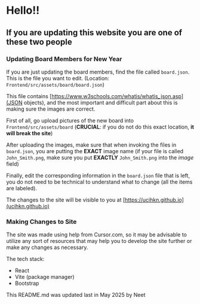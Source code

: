 # Hello!!

## If you are updating this website you are one of these two people

### Updating Board Members for New Year

If you are just updating the board members, find the file called `board.json`. This is the file you want to edit. (Location: `Frontend/src/assets/board/board.json`)

This file contains [https://www.w3schools.com/whatis/whatis_json.asp](JSON objects), and the most important and difficult part about this is making sure the images are correct.

First of all, go upload pictures of the new board into `Frontend/src/assets/board` (**CRUCIAL**: if you do not do this exact location, __it will break the site__)

After uploading the images, make sure that when invoking the files in `board.json`, you are putting the **EXACT** image name (if your file is called `John_Smith.png`, make sure you put **EXACTLY** `John_Smith.png` into the *image* field)

Finally, edit the corresponding information in the `board.json` file that is left, you do not need to be technical to understand what to change (all the items are labeled).

The changes to the site will be visible to you at [https://ucihkn.github.io](ucihkn.github.io)

### Making Changes to Site

The site was made using help from Cursor.com, so it may be advisable to utilize any sort of resources that may help you to develop the site further or make any changes as necessary.

The tech stack:
- React
- Vite (package manager)
- Bootstrap

This README.md was updated last in May 2025 by Neet